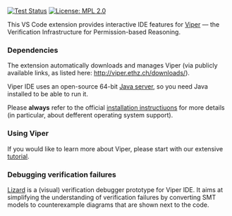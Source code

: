 [![Test Status](https://github.com/viperproject/viper-ide/workflows/test/badge.svg?branch=master)](https://github.com/viperproject/viper-ide/actions?query=workflow%3Atest+branch%3Amaster)
[![License: MPL 2.0](https://img.shields.io/badge/License-MPL%202.0-brightgreen.svg)](./LICENSE)

This VS Code extension provides interactive IDE features for [Viper](http://viper.ethz.ch) — the Verification Infrastructure for Permission-based Reasoning. 

### Dependencies ###

The extension automatically downloads and manages Viper (via publicly available links, as listed here: http://viper.ethz.ch/downloads/). 

Viper IDE uses an open-source 64-bit [Java server](https://github.com/viperproject/viperserver), so you need Java installed to be able to run it. 

Please **always** refer to the official [installation instructiuons](http://viper.ethz.ch/downloads) for more details (in particular, about defferent operating system support). 

### Using Viper ###

If you would like to learn more about Viper, please start with our extensive [tutorial](http://viper.ethz.ch/tutorial/). 

### Debugging verification failures ###

[Lizard](https://github.com/viperproject/lizard) is a (visual) verification debugger prototype for Viper IDE. It aims at simplifying the understanding of verification failures by converting SMT models to counterexample diagrams that are shown next to the code. 
